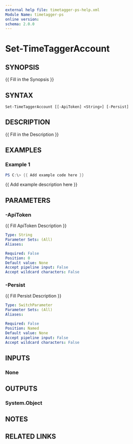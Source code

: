 ```yaml
---
external help file: timetagger-ps-help.xml
Module Name: timetagger-ps
online version:
schema: 2.0.0
---
```


# Set-TimeTaggerAccount

## SYNOPSIS
{{ Fill in the Synopsis }}

## SYNTAX

```
Set-TimeTaggerAccount [[-ApiToken] <String>] [-Persist]
```

## DESCRIPTION
{{ Fill in the Description }}

## EXAMPLES

### Example 1
```powershell
PS C:\> {{ Add example code here }}
```

{{ Add example description here }}

## PARAMETERS

### -ApiToken
{{ Fill ApiToken Description }}

```yaml
Type: String
Parameter Sets: (All)
Aliases:

Required: False
Position: 0
Default value: None
Accept pipeline input: False
Accept wildcard characters: False
```

### -Persist
{{ Fill Persist Description }}

```yaml
Type: SwitchParameter
Parameter Sets: (All)
Aliases:

Required: False
Position: Named
Default value: None
Accept pipeline input: False
Accept wildcard characters: False
```

## INPUTS

### None

## OUTPUTS

### System.Object
## NOTES

## RELATED LINKS
